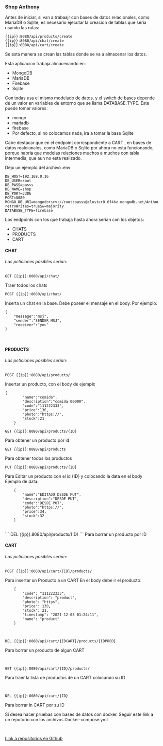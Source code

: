### Shop Anthony

Antes de iniciar, si van a trabaajr con bases de datos relacionales, como MariaDB o Sqlite, es necesario ejecutar la creacion de tablas que seria usando las rutas:
```
{{ip}}:8080/api/products/create
{{ip}}:8080/api/chat/create
{{ip}}:8080/api/cart/create
```

Se esta manera se crean las tablas donde se va a almacenar los datos.

Esta aplicacion trabaja almacenando en:
<ul>
<li>MongoDB</li>
<li>MariaDB</li>
<li>Firebase</li>
<li>Sqlite</li>
</ul>

Con todas usa el mismo modelado de datos. y el switch de bases depende de un valor en variables de entorno que se llama DATABASE_TYPE.
Este puede tomar valores:

<ul>
<li>mongo</li>
<li>mariadb</li>
<li>firebase</li>
<li>Por defecto, si no colocamos nada, ira a tomar la base Sqlite</li>
</ul>

Cabe destacar que en el endpoint correspondiente a CART , en bases de datos realcionales, como MariaDB o Sqlite por ahora no esta funcionando, porque habria que modelas relaciones muchos a muchos con tabla intermedia, que aun no esta realizado.

Dejo un ejemplo del archivo .env

```
DB_HOST=192.168.0.16
DB_USER=root
DB_PASS=passs
DB_NAME=shop
DB_PORT=3306
PORT=8080
MONGO_DB_URI=mongodb+srv://root:passs@cluster0.6f4bv.mongodb.net/AnthonyStoreProject?retryWrites=true&w=majority
DATABASE_TYPE=firebase
```

Los endpoints con los que trabaja hasta ahora serian con los objetos:
<ul>
<li>CHATS</li>
<li>PRODUCTS</li>
<li>CART</li>
</ul>

#### CHAT
###### Las peticiones posibles serian:
```
GET {{ip}}:8080/api/chat/
```
Traer todos los chats
<br>
```
POST {{ip}}:8080/api/chat/
```
Inserta un chat en la base.
Debe poseer el mensaje en el body. Por ejemplo:
```
{
    "message":"msj",
    "sender":"SENDER MSJ",
    "receiver":"you"
}
```
<br>

#### PRODUCTS
###### Las peticiones posibles serian:
```
POST {{ip}}:8080/api/products/
```
Insertar un producto, con el body de ejemplo     
```
{
        "name":"comida",
        "description":"comida 00000",
        "code":"111222333",
        "price":130,
        "photo":"https://",
        "stock":21
    }
```

```
GET {{ip}}:8080/api/products/{ID}
```
Para obtener un producto por id
<br>
```
GET {{ip}}:8080/api/products
```
Para obtener todos los productos
<br>
```
PUT {{ip}}:8080/api/products/{ID}
```
Para Editar un producto con el id {ID} y colocando la data en el body
Ejemplo de data:
```
    {
        "name":"EDITADO DESDE PUT",
        "description":"DESDE PUT",
        "code":"DESDE PUT",
        "photo":"https://",
        "price":34,
        "stock":32
    }
```
<br>
```
DEL {{ip}}:8080/api/products/{ID}
```
Para borrar un producto por ID

#### CART
###### Las peticiones posibles serian:

```
POST {{ip}}:8080/api/cart/{ID}/products/
```
Para insertar un Producto a un CART
En el body debe ir el  producto:
```
    {
        "code": "111222333",
        "description": "product",
        "photo": "https",
        "price": 130,
        "stock": 21,
        "timestamp": "2021-12-03 01:24:11",
        "name": "product"
    }
```
<br>

```
DEL {{ip}}:8080/api/cart/{IDCART}/products/{IDPROD}
```
Para borrar un producto de algun CART

<br>

```
GET {{ip}}:8080/api/cart/{ID}/products/
```

Para traer la lista de productos de un CART colocando su ID

<br>

```
DEL {{ip}}:8080/api/cart/{ID}
```

Para borrar in CART por su ID

Si desea hacer pruebas con bases de datos con docker.
Seguir este link a un repotorio con los archivos Docker-compose.yml

<br>

<a href='https://github.com/anthonyperniah/DatabaseContainers' target="_blank" > Link a repositorios en Github </a>
